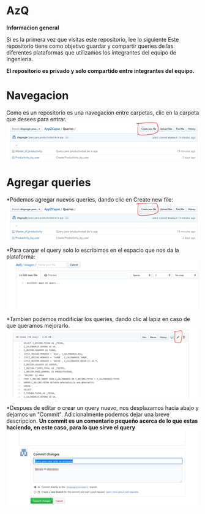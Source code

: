 # AzQ

**Informacion general**

Si es la primera vez que visitas este repositorio, lee lo siguiente
Este repositorio tiene como objetivo guardar y compartir queries de las diferentes plataformas que utilizamos los integrantes del equipo de Ingenieria.

**El repositorio es privado y solo compartido entre integrantes del equipo.**

# Navegacion
Como es un repositorio es una navegacion entre carpetas, clic en la carpeta que desees para entrar.
![](images/nuevo.jpg)

# Agregar queries
*Podemos agregar nuevos queries, dando clic en Create new file:
![](images/nuevo.jpg)


*Para cargar el query solo lo escribimos en el espacio que nos da la plataforma:
![](images/escribir.PNG)

*Tambien podemos modificiar los queries, dando clic al lapiz en caso de que queramos mejorarlo.
![](images/edit.PNG)

*Despues de editar o crear un query nuevo, nos desplazamos hacia abajo y dejamos un "Commit".
Adicionalmente podemos dejar una breve descripcion.
**Un commit es un comentario pequeño acerca de lo que estas haciendo, en este caso, para lo que sirve el query**
![](images/commit.PNG)
